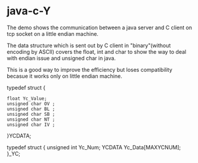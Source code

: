 # java-c-Y

The demo shows the communication between a java server and C client on tcp socket on a little endian machine. 

The data structure which is sent out by C client in "binary"(without encoding by ASCII) covers the float, int and char to show the way to deal with endian issue and unsigned char in java.

This is a good way to improve the efficiency but loses compatibility becasue it works only on little endian machine.

typedef struct
{

    float Yc_Value;
    unsigned char OV ;
    unsigned char BL ;
    unsigned char SB ;
    unsigned char NT ;
    unsigned char IV ;
}YCDATA;

typedef struct
{
    unsigned int Yc_Num;
    YCDATA Yc_Data[MAXYCNUM];
}_YC;




